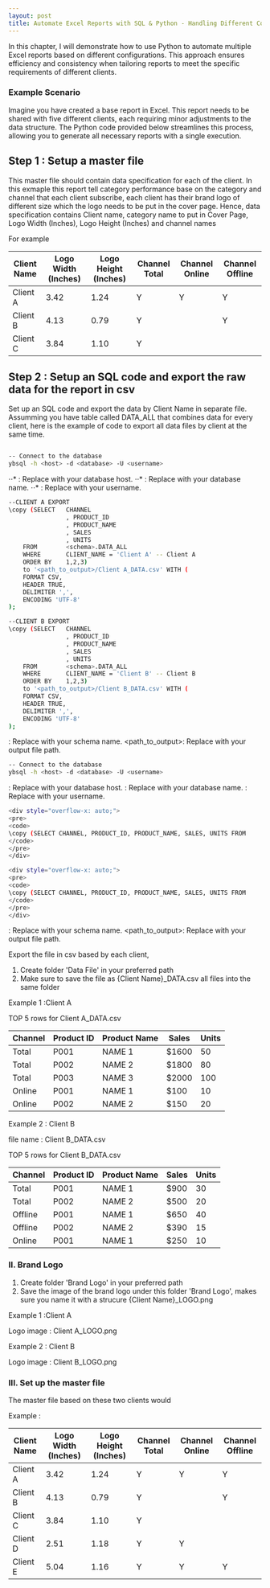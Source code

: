 ```yaml
---
layout: post
title: Automate Excel Reports with SQL & Python - Handling Different Configurations
---
```


In this chapter, I will demonstrate how to use Python to automate multiple Excel reports based on different configurations. This approach ensures efficiency and consistency when tailoring reports to meet the specific requirements of different clients.

### Example Scenario
Imagine you have created a base report in Excel. This report needs to be shared with five different clients, each requiring minor adjustments to the data structure. The Python code provided below streamlines this process, allowing you to generate all necessary reports with a single execution.

## Step 1 : Setup a master file

This master file should contain data specification for each of the client. In this exmaple this report tell category performance base on the category and channel that each client subscribe, each client has their brand logo of different size which the logo needs to be put in the cover page. Hence, data specification contains Client name, category name to put in Cover Page,  Logo Width (Inches), Logo Height (Inches) and channel names

For example

Client Name  | Logo Width (Inches) | Logo Height (Inches) | Channel Total | Channel Online | Channel Offline | 
--- | --- | ---| ---| ---| ---
Client A | 3.42 | 1.24 | Y | Y | Y
Client B | 4.13 | 0.79 | Y |  | Y
Client C | 3.84 | 1.10 | Y |  | 


## Step 2 : Setup an SQL code and export the raw data for the report in csv

Set up an SQL code and export the data by Client Name in separate file. Assumming you have table called DATA_ALL that combines data for every client, here is the example of code to export all data files by client at the same time.

```bash

-- Connect to the database
ybsql -h <host> -d <database> -U <username>

```

⋅⋅*  <host>: Replace with your database host.
⋅⋅*  <database>: Replace with your database name.
⋅⋅*  <username>: Replace with your username.

```bash
--CLIENT A EXPORT
\copy (SELECT   CHANNEL
                , PRODUCT_ID
                , PRODUCT_NAME
                , SALES
                , UNITS
    FROM        <schema>.DATA_ALL
    WHERE       CLIENT_NAME = 'Client A' -- Client A 
    ORDER BY    1,2,3) 
    to '<path_to_output>/Client A_DATA.csv' WITH (
    FORMAT CSV, 
    HEADER TRUE, 
    DELIMITER ',', 
    ENCODING 'UTF-8'
);
```

```bash
--CLIENT B EXPORT
\copy (SELECT   CHANNEL
                , PRODUCT_ID
                , PRODUCT_NAME
                , SALES
                , UNITS
    FROM        <schema>.DATA_ALL
    WHERE       CLIENT_NAME = 'Client B' -- Client B
    ORDER BY    1,2,3) 
    to '<path_to_output>/Client B_DATA.csv' WITH (
    FORMAT CSV, 
    HEADER TRUE, 
    DELIMITER ',', 
    ENCODING 'UTF-8'
);

```

<schema>: Replace with your schema name.
<path_to_output>: Replace with your output file path.

```bash
-- Connect to the database
ybsql -h <host> -d <database> -U <username>

```

<host>: Replace with your database host.
<database>: Replace with your database name.
<username>: Replace with your username.

```bash
<div style="overflow-x: auto;">
<pre>
<code>
\copy (SELECT CHANNEL, PRODUCT_ID, PRODUCT_NAME, SALES, UNITS FROM        <schema>.DATA_ALL WHERE CLIENT_NAME = 'Client A' ORDER BY 1,2,3) to '<path_to_output>/Client A_DATA.csv' WITH ( FORMAT CSV,HEADER TRUE,DELIMITER ',', ENCODING 'UTF-8');
</code>
</pre>
</div>
```

```bash
<div style="overflow-x: auto;">
<pre>
<code>
\copy (SELECT CHANNEL, PRODUCT_ID, PRODUCT_NAME, SALES, UNITS FROM        <schema>.DATA_ALL WHERE CLIENT_NAME = 'Client B' ORDER BY 1,2,3) to '<path_to_output>/Client B_DATA.csv' WITH ( FORMAT CSV,HEADER TRUE,DELIMITER ',', ENCODING 'UTF-8');
</code>
</pre>
</div>
```
<schema>: Replace with your schema name.
<path_to_output>: Replace with your output file path.


Export the file in csv based by each client, 
1. Create folder 'Data File' in your preferred path
2. Make sure to save the file as {Client Name}_DATA.csv all files into the same folder

Example 1 :Client A

TOP 5 rows for Client A_DATA.csv

Channel | Product ID | Product Name | Sales | Units
--- | --- | --- | --- | ---
Total | P001 | NAME 1 | $1600 | 50
Total | P002 | NAME 2 | $1800 | 80
Total | P003 | NAME 3 | $2000 | 100
Online | P001 | NAME 1 | $100 | 10
Online | P002 | NAME 2 | $150 | 20



Example 2 : Client B

file name : Client B_DATA.csv

TOP 5 rows for Client B_DATA.csv

Channel | Product ID | Product Name | Sales | Units
--- | --- | --- | --- | ---
Total | P001 | NAME 1 | $900 | 30
Total | P002 | NAME 2 | $500 | 20
Offline | P001 | NAME 1 | $650 | 40
Offline | P002 | NAME 2 | $390 | 15
Online | P001 | NAME 1 | $250 | 10


### II. Brand Logo

1. Create folder 'Brand Logo' in your preferred path
2. Save the image of the brand logo under this folder 'Brand Logo', makes sure you name it with a strucure {Client Name}_LOGO.png

Example 1 :Client A

Logo image : Client A_LOGO.png


Example 2 : Client B

Logo image : Client B_LOGO.png



### III. Set up the master file 

The master file based on these two clients would

Example : 


Client Name  | Logo Width (Inches) | Logo Height (Inches) | Channel Total | Channel Online | Channel Offline | 
--- | --- | ---| ---| ---| ---
Client A | 3.42 | 1.24 | Y | Y | Y
Client B | 4.13 | 0.79 | Y |  | Y
Client C | 3.84 | 1.10 | Y |  | 
Client D | 2.51 | 1.18 | Y | Y | 
Client E | 5.04 | 1.16 | Y | Y | Y


